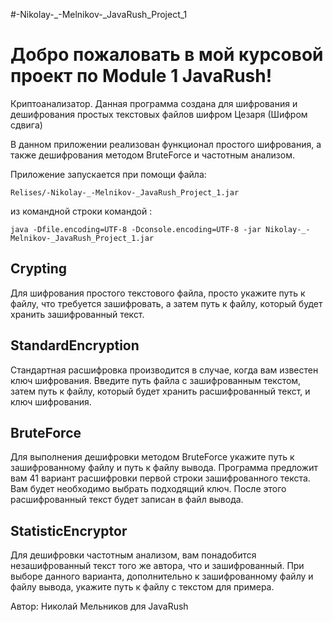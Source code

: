 #-Nikolay-_-Melnikov-_JavaRush_Project_1

# Добро пожаловать в мой курсовой проект по Module 1 JavaRush!  
Криптоанализатор.
Данная программа создана для шифрования и дешифрования простых текстовых файлов шифром Цезаря (Шифром сдвига)


В данном приложении реализован функционал простого шифрования, а также дешифрования методом BruteForce и частотным анализом.

Приложение запускается при помощи файла:
 ````
 Relises/-Nikolay-_-Melnikov-_JavaRush_Project_1.jar
````
из командной строки командой :
````
java -Dfile.encoding=UTF-8 -Dconsole.encoding=UTF-8 -jar Nikolay-_-Melnikov-_JavaRush_Project_1.jar
````
## Crypting
Для шифрования простого текстового файла, просто укажите путь к файлу, что требуется зашифровать, а затем путь к файлу, 
который будет хранить зашифрованный текст.

## StandardEncryption
Стандартная расшифровка производится в случае, когда вам известен ключ шифрования.
Введите путь файла с зашифрованным текстом, затем путь к файлу, который будет хранить расшифрованный текст, и ключ шифрования.

 
## BruteForce
Для выполнения дешифровки методом BruteForce укажите путь к зашифрованному файлу и путь к файлу вывода.
Программа предложит вам 41 вариант расшифровки первой строки зашифрованного текста. Вам будет необходимо выбрать подходящий ключ.
После этого расшифрованный текст будет записан в файл вывода.

## StatisticEncryptor
Для дешифровки частотным анализом, вам понадобится незашифрованный текст того же автора, что и зашифрованный.
При выборе данного варианта, дополнительно к зашифрованному файлу и файлу вывода, укажите путь к файлу с текстом для примера.


Автор: Николай Мельников для JavaRush
